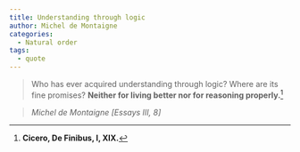 ```yaml
---
title: Understanding through logic
author: Michel de Montaigne
categories:
  - Natural order
tags:
  - quote
---
```


> Who has ever acquired understanding through logic? Where are its fine promises? **Neither for living better nor for reasoning properly.**[^1]

> <cite>Michel de Montaigne [Essays III, 8]</cite>

[^1]: **Cicero, De Finibus, I, XIX.**